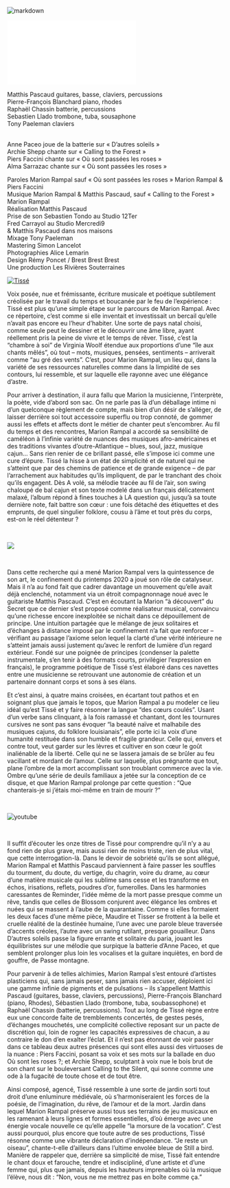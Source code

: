 ![markdown](tissé/press.short.exp)

<span class="text-center">

![markdown](buy/partenairesTissé.md)

</span>

Matthis Pascaud guitares, basse, claviers, percussions  
Pierre-François Blanchard piano, rhodes  
Raphaël Chassin batterie, percussions  
Sebastien Llado trombone, tuba, sousaphone  
Tony Paeleman claviers  
&nbsp;

<span class="small">

Anne Paceo joue de la batterie sur « D’autres soleils »  
Archie Shepp chante sur « Calling to the Forest »  
Piers Faccini chante sur « Où sont passées les roses »  
Alma Sarrazac chante sur « Où sont passées les roses »

Paroles Marion Rampal sauf « Où sont passées les roses » Marion Rampal & Piers Faccini  
Musique Marion Rampal & Matthis Pascaud, sauf « Calling to the Forest » Marion Rampal    
Réalisation Matthis Pascaud  
Prise de son Sebastien Tondo au Studio 12Ter  
Fred Carrayol au Studio Mercredi9  
& Matthis Pascaud dans nos maisons  
Mixage Tony Paeleman  
Mastering Simon Lancelot  
Photographies Alice Lemarin  
Design Rémy Poncet / Brest Brest Brest  
Une production Les Rivières Souterraines  

</span>


  
<a  class="image left half" href="https://mrtiss.lnk.to/UiXfFNBQ">
  
![Tissé](images/albumCovers/MarionRampal_Tissé_album_cover_SD_web_600px.jpg "Tissé")
</a>

Voix posée, nue et frémissante, écriture musicale et poétique subtilement créolisée par le travail du temps et boucanée par le feu de l’expérience : Tissé est plus qu’une simple étape sur le parcours de Marion Rampal. Avec ce répertoire, c’est comme si elle inventait et investissait un bercail qu’elle n’avait pas encore eu l’heur d’habiter. Une sorte de pays natal choisi, comme seule peut le dessiner et le découvrir une âme libre, ayant réellement pris la peine de vivre et le temps de rêver. Tissé, c’est la “chambre à soi” de Virginia Woolf étendue aux proportions d’une “île aux chants mêlés”, où tout – mots, musiques, pensées, sentiments – arriverait comme “au gré des vents”. C’est, pour Marion Rampal, un lieu qui, dans la variété de ses ressources naturelles comme dans la limpidité de ses contours, lui ressemble, et sur laquelle elle rayonne avec une élégance d’astre.  

    
Pour arriver à destination, il aura fallu que Marion la musicienne, l’interprète, la poète, vide d’abord son sac. On ne parle pas là d’un déballage intime ni d’un quelconque règlement de compte, mais bien d’un désir de s’alléger, de laisser derrière soi tout accessoire superflu ou trop connoté, de gommer aussi les effets et affects dont le métier de chanter peut s’encombrer. Au fil du temps et des rencontres, Marion Rampal a accordé sa sensibilité de caméléon à l’infinie variété de nuances des musiques afro-américaines et des traditions vivantes d’outre-Atlantique – blues, soul, jazz, musique cajun… Sans rien renier de ce brillant passé, elle s’impose ici comme une cure d’épure. Tissé la hisse à un état de simplicité et de naturel qui ne s’atteint que par des chemins de patience et de grande exigence – de par l’arrachement aux habitudes qu’ils impliquent, de par le tranchant des choix qu’ils engagent. Dès A volé, sa mélodie tracée au fil de l’air, son swing chaloupé de bal cajun et son texte modelé dans un français délicatement malaxé, l’album répond à fines touches à LA question qui, jusqu’à sa toute dernière note, fait battre son cœur : une fois détaché des étiquettes et des emprunts, de quel singulier folklore, cousu à l’âme et tout près du corps, est-on le réel détenteur ?


 <span class="image left half">
 &nbsp;
 &nbsp;
 
![](https://youtu.be/XCzOM5C9ALA)

 </span>
&nbsp;
&nbsp;

Dans cette recherche qui a mené Marion Rampal vers la quintessence de son art, le confinement du printemps 2020 a joué son rôle de catalyseur. Mais il n’a au fond fait que cadrer davantage un mouvement qu’elle avait déjà enclenché, notamment via un étroit compagnonnage noué avec le guitariste Matthis Pascaud. C’est en écoutant la Marion “à découvert” du Secret que ce dernier s’est proposé comme réalisateur musical, convaincu qu’une richesse encore inexploitée se nichait dans ce dépouillement de principe. Une intuition partagée que le mélange de jeux solitaires et d’échanges à distance imposé par le confinement n’a fait que renforcer – vérifiant au passage l’axiome selon lequel la clarté d’une vérité intérieure ne s’atteint jamais aussi justement qu’avec le renfort de lumière d’un regard extérieur. Fondé sur une poignée de principes (condenser la palette instrumentale, s’en tenir à des formats courts, privilégier l’expression en français), le programme poétique de Tissé s’est élaboré dans ces navettes entre une musicienne se retrouvant une autonomie de création et un partenaire donnant corps et sons à ses élans.  


Et c’est ainsi, à quatre mains croisées, en écartant tout pathos et en soignant plus que jamais le topos, que Marion Rampal a pu modeler ce lieu idéal qu’est Tissé et y faire résonner la langue “des cœurs coulés”. Usant d’un verbe sans clinquant, à la fois ramassé et chantant, dont les tournures cursives ne sont pas sans évoquer “la beauté naïve et malhabile des musiques cajuns, du folklore louisianais”, elle porte ici la voix d’une humanité restituée dans son humble et fragile grandeur. Celle qui, envers et contre tout, veut garder sur les lèvres et cultiver en son cœur le goût inaliénable de la liberté. Celle qui ne se lassera jamais de se brûler au feu vacillant et mordant de l’amour. Celle sur laquelle, plus prégnante que tout, plane l’ombre de la mort accomplissant son troublant commerce avec la vie. Ombre qu’une série de deuils familiaux a jetée sur la conception de ce disque, et que Marion Rampal prolonge par cette question : “Que chanterais-je si j’étais moi-même en train de mourir ?”
  
 <span class="image left half">
 
 &nbsp;
 &nbsp;
 
 ![youtube](https://youtu.be/0E0k1yZ7V9o)

</span>
&nbsp;
&nbsp;
   
Il suffit d’écouter les onze titres de Tissé pour comprendre qu’il n’y a au fond rien de plus grave, mais aussi rien de moins triste, rien de plus vital, que cette interrogation-là. Dans le devoir de sobriété qu’ils se sont allégué, Marion Rampal et Matthis Pascaud parviennent à faire passer les souffles du tourment, du doute, du vertige, du chagrin, voire du drame, au cœur d’une matière musicale qui les sublime sans cesse et les transforme en échos, irisations, reflets, poudres d’or, fumerolles. Dans les harmonies caressantes de Reminder, l’idée même de la mort passe presque comme un rêve, tandis que celles de Blossom conjurent avec élégance les ombres et nuées qui se massent à l’aube de la quarantaine. Comme si elles formaient les deux faces d’une même pièce, Maudire et Tisser se frottent à la belle et cruelle réalité de la destinée humaine, l’une avec une parole bleue traversée d’accents créoles, l’autre avec un swing rutilant, presque gouailleur. Dans D’autres soleils passe la figure errante et solitaire du paria, jouant les équilibristes sur une mélodie que surpique la batterie d’Anne Paceo, et que semblent prolonger plus loin les vocalises et la guitare inquiètes, en bord de gouffre, de Passe montagne.    
 
 
Pour parvenir à de telles alchimies, Marion Rampal s’est entouré d’artistes plasticiens qui, sans jamais peser, sans jamais rien accuser, déploient ici une gamme infinie de pigments et de pulsations – ils s’appellent Matthis Pascaud (guitares, basse, claviers, percussions), Pierre-François Blanchard (piano, Rhodes), Sébastien Llado (trombone, tuba, soubassophone) et Raphaël Chassin (batterie, percussions). Tout au long de Tissé règne entre eux une concorde faite de tremblements concertés, de gestes pesés, d’échanges mouchetés, une complicité collective reposant sur un pacte de discrétion qui, loin de rogner les capacités expressives de chacun, a au contraire le don d’en exalter l’éclat. Et il n’est pas étonnant de voir passer dans ce tableau deux autres présences qui sont elles aussi des virtuoses de la nuance : Piers Faccini, posant sa voix et ses mots sur la ballade en duo Où sont les roses ?; et Archie Shepp, sculptant à voix nue le bois brut de son chant sur le bouleversant Calling to the Silent, qui sonne comme une ode à la fugacité de toute chose et de tout être.

  

Ainsi composé, agencé, Tissé ressemble à une sorte de jardin sorti tout droit d’une enluminure médiévale, où s’harmoniseraient les forces de la poésie, de l’imagination, du rêve, de l’amour et de la mort. Jardin dans lequel Marion Rampal préserve aussi tous ses terrains de jeu musicaux en les ramenant à leurs lignes et formes essentielles, d’où émerge avec une énergie vocale nouvelle ce qu’elle appelle “la morsure de la vocation”. C’est aussi pourquoi, plus encore que toute autre de ses productions, Tissé résonne comme une vibrante déclaration d’indépendance. “Je reste un oiseau”, chante-t-elle d’ailleurs dans l’ultime envolée bleue de Still a bird. Manière de rappeler que, derrière sa simplicité de mise, Tissé fait entendre le chant doux et farouche, tendre et indiscipliné, d’une artiste et d’une femme qui, plus que jamais, depuis les hauteurs imprenables où la musique l’élève, nous dit : “Non, vous ne me mettrez pas en boîte comme ça.”